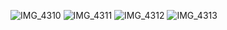 ![IMG_4310](https://github.com/user-attachments/assets/ee449063-b944-486b-bd89-7153e3aa3661)
![IMG_4311](https://github.com/user-attachments/assets/6a0fda1b-6c18-4306-9a48-7999424d2ab8)
![IMG_4312](https://github.com/user-attachments/assets/1e319f22-1d0a-4a49-9a28-f0e66a6ede98)
![IMG_4313](https://github.com/user-attachments/assets/2e095833-d6dc-489e-8d4b-1819aa0e34c1)
